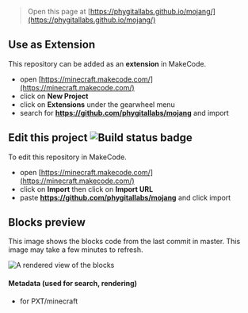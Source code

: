 
> Open this page at [https://phygitallabs.github.io/mojang/](https://phygitallabs.github.io/mojang/)

## Use as Extension

This repository can be added as an **extension** in MakeCode.

* open [https://minecraft.makecode.com/](https://minecraft.makecode.com/)
* click on **New Project**
* click on **Extensions** under the gearwheel menu
* search for **https://github.com/phygitallabs/mojang** and import

## Edit this project ![Build status badge](https://github.com/phygitallabs/mojang/workflows/MakeCode/badge.svg)

To edit this repository in MakeCode.

* open [https://minecraft.makecode.com/](https://minecraft.makecode.com/)
* click on **Import** then click on **Import URL**
* paste **https://github.com/phygitallabs/mojang** and click import

## Blocks preview

This image shows the blocks code from the last commit in master.
This image may take a few minutes to refresh.

![A rendered view of the blocks](https://github.com/phygitallabs/mojang/raw/master/.github/makecode/blocks.png)

#### Metadata (used for search, rendering)

* for PXT/minecraft
<script src="https://makecode.com/gh-pages-embed.js"></script><script>makeCodeRender("{{ site.makecode.home_url }}", "{{ site.github.owner_name }}/{{ site.github.repository_name }}");</script>
